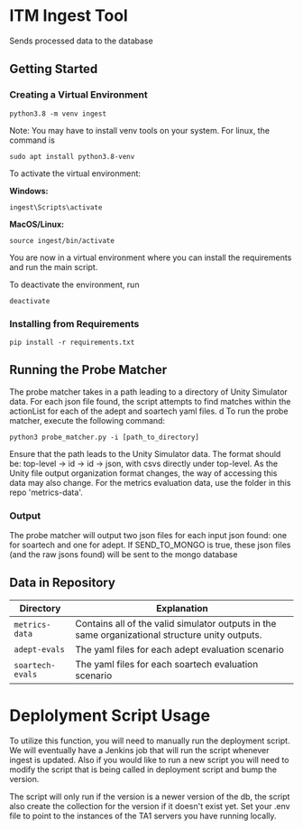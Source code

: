# ITM Ingest Tool
Sends processed data to the database

## Getting Started

### Creating a Virtual Environment
```
python3.8 -m venv ingest
```
Note: You may have to install venv tools on your system. For linux, the command is
```
sudo apt install python3.8-venv
```

To activate the virtual environment:

**Windows:**
```
ingest\Scripts\activate
```

**MacOS/Linux:**
```
source ingest/bin/activate
```

You are now in a virtual environment where you can install the requirements and run the main script.

To deactivate the environment, run
```
deactivate
```

### Installing from Requirements
```
pip install -r requirements.txt
```

## Running the Probe Matcher
The probe matcher takes in a path leading to a directory of Unity Simulator data. For each json file found, the script attempts to find matches within the actionList for each of the adept and soartech yaml files. 
d
To run the probe matcher, execute the following command:
```
python3 probe_matcher.py -i [path_to_directory]
```
Ensure that the path leads to the Unity Simulator data. The format should be: top-level -> id -> id -> json, with csvs directly under top-level. As the Unity file output organization format changes, the way of accessing this data may also change. For the metrics evaluation data, use the folder in this repo 'metrics-data'.

### Output
The probe matcher will output two json files for each input json found: one for soartech and one for adept. If SEND_TO_MONGO is true, these json files (and the raw jsons found) will be sent to the mongo database

## Data in Repository
| Directory | Explanation |
| - | - |
| `metrics-data` | Contains all of the valid simulator outputs in the same organizational structure unity outputs. |
| `adept-evals` | The yaml files for each adept evaluation scenario |
| `soartech-evals` | The yaml files for each soartech evaluation scenario |

# Deplolyment Script Usage

To utilize this function, you will need to manually run the deployment script.
We will eventually have a Jenkins job that will run the script whenever ingest is updated.
Also if you would like to run a new script you will need to modify the script that is being called in deployment script and bump the version.

The script will only run if the version is a newer version of the db, the script also create the collection for the version if it doesn't exist yet. Set your .env file to point to the instances of the TA1 servers you have running locally. 
